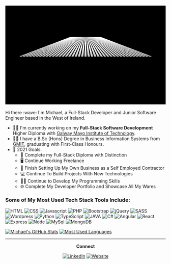 <p align="center">
<img src="assets/logo2.gif" alt="Hey there! I'm Michael" height="310px" width="850px">
</p>
Hi there :wave: I'm Michael, a Full-Stack Developer and Junior Software Engineer based in the West of Ireland.

- :man_teacher: I'm currently working on my **Full-Stack Software Development** Higher Diploma with [Galway Mayo Institute of Technology](https://gmit.ie/ "GMIT Homepage").
- :man_student: I have a B.Sc (Hons) Degree in Business Information Systems from [GMIT](https://gmit.ie/ "GMIT Homepage"), graduating with First-Class Honours. 
- :goal_net: 2021 Goals:
    - :scroll: Complete my Full-Stack Diploma with Distinction
    - :desktop_computer: Continue Working Freelance
    - :briefcase: Finish Setting Up My Own Business as a Self Employed Contractor	
    - :computer: Continue To Build Projects With New Technologies	
    - :man_technologist: Continue to Develop My Programming Skills
    - :globe_with_meridians: Complete My Developer Portfolio and Showcase All My Wares

### Some of My Most Used Tech Stack Tools Include:
![HTML](https://img.shields.io/static/v1?label=HTML&labelColor=1c1c1a&message=5&style=for-the-badge&color=E34F26&logo=html5)
![CSS](https://img.shields.io/static/v1?label=CSS&labelColor=1c1c1a&message=3&style=for-the-badge&color=1572B6&logo=css3&logoColor=1572B6)
![Javascript](https://img.shields.io/static/v1?label=Javascript&labelColor=1c1c1a&message=%20&style=for-the-badge&color=1c1c1a&logo=javascript)
![PHP](https://img.shields.io/static/v1?label=PHP&labelColor=1c1c1a&message=%20&style=for-the-badge&color=1c1c1a&logo=php)
![Bootstrap](https://img.shields.io/static/v1?label=Bootstrap&labelColor=1c1c1a&message=5&style=for-the-badge&color=5B4282&logo=bootstrap&logoColor=5B4282)
![jQuery](https://img.shields.io/static/v1?label=jQuery&labelColor=1c1c1a&message=%20&style=for-the-badge&color=1c1c1a&logo=jquery&logoColor=0868AC)
![SASS](https://img.shields.io/static/v1?label=SASS&labelColor=1c1c1a&message=%20&style=for-the-badge&color=1c1c1a&logo=sass)
![Wordpress](https://img.shields.io/static/v1?label=Wordpress&labelColor=1c1c1a&message=%20&style=for-the-badge&color=1c1c1a&logo=wordpress&logoColor=0868AC)
![Python](https://img.shields.io/static/v1?label=Python&labelColor=1c1c1a&message=%20&style=for-the-badge&color=1c1c1a&logo=python&logoColor=FFD845)
![TypeScript](https://img.shields.io/static/v1?label=TypeScript&labelColor=1c1c1a&message=%20&style=for-the-badge&color=1c1c1a&logo=TYPESCRIPT)
![JAVA](https://img.shields.io/static/v1?label=JAVA&labelColor=1c1c1a&message=%20&style=for-the-badge&color=1c1c1a&logo=java&logoColor=EA2D2E)
![C#](https://img.shields.io/static/v1?label=C%20Sharp&labelColor=1c1c1a&message=%20&style=for-the-badge&color=1c1c1a&logo=c-sharp&logoColor=9B4F96)
![Angular](https://img.shields.io/static/v1?label=Angular&labelColor=1c1c1a&message=%20&style=for-the-badge&color=1c1c1a&logo=angular&logoColor=C4473A)
![React](https://img.shields.io/static/v1?label=React&labelColor=1c1c1a&message=%20&style=for-the-badge&color=1c1c1a&logo=react&logoColor=61DAFB)
![Express](https://img.shields.io/static/v1?label=Express&labelColor=1c1c1a&message=%20&style=for-the-badge&color=1c1c1a&logo=express&logoColor=00000)
![Node](https://img.shields.io/static/v1?label=Node&labelColor=1c1c1a&message=%20&style=for-the-badge&color=1c1c1a&logo=node.js&logoColor=83CD29)
![MySql](https://img.shields.io/static/v1?label=mysql&labelColor=1c1c1a&message=%20&style=for-the-badge&color=1c1c1a&logo=mysql)
![MongoDB](https://img.shields.io/static/v1?label=mongodb&labelColor=1c1c1a&message=%20&style=for-the-badge&color=1c1c1a&logo=mongodb)

[![Michael's GitHub Stats](https://github-readme-stats.vercel.app/api?username=mogrady-professional&show_icons=true&theme=dark&hide=issues)](https://github.com/mogrady-professional/github-readme-stats)
[![Most Used Languages](https://github-readme-stats.vercel.app/api/top-langs/?username=mogrady-professional&show_icons=true&theme=dark&layout=compact&langs_count=10)](https://github.com/mogrady-professional/github-readme-stats)

<hr>
<p align="center">
    <strong>Connect</strong>
    <p align="center">
	    <a href="https://www.linkedin.com/in/mog-linked-in/"><img alt="LinkedIn" src="https://img.shields.io/static/v1?label=LinkedIn&labelColor=6F7071&message=%20&style=social&logo=linkedin"/></a>
	    <a href="https://codepen.io/mog-dev"><img alt="Website" src="https://img.shields.io/static/v1?label=CodePen&labelColor=6F7071&message=%20&style=social&logo=codepen"/></a>
	    <a href="https://github.com
		     
		     /"><img alt="GitHub" src="https://img.shields.io/static/v1?label=GitHub&labelColor=6F7071&message=%20&style=social&logo=github"/></a>
	    <a href="http://www.michaelogrady.net/"><img alt="Portfolio" src="https://img.shields.io/static/v1?label=Portfolio&labelColor=6F7071&message=%20&style=social&logo=appveyor&logoColor=18d26e"/></a>
    </p>
</p>

<!-- 
### Web Development:
### Tech I use: 
![VSCode](https://img.shields.io/static/v1?label=VSCode&labelColor=6F7071&message=1.53-insider&style=for-the-badge&color=24bfa5&logo=visual-studio)
![Github](https://img.shields.io/static/v1?label=GitHub&labelColor=6F7071&message=Michael&style=for-the-badge&color=73427A&logo=github)
-->


